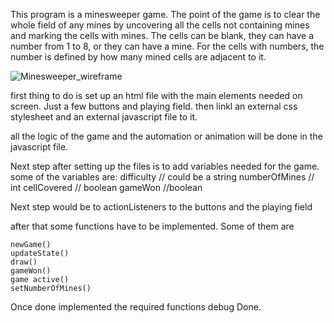 This program is a minesweeper game.
The point of the game is to clear the whole field of any mines by uncovering all the cells not containing mines and marking the cells with mines.
The cells can be blank, they can have a number from 1 to 8, or they can have a mine.
For the cells with numbers, the number is defined by how many mined cells are adjacent to it.

![Minesweeper_wireframe](https://github.com/LGsusM69/project1_mineSweeper/assets/156034147/00d86fca-1996-44c0-b0ba-cde82badfa3e)


first thing to do is set up an html file with the main elements needed on screen.
Just a few buttons and playing field.
then linkl an external css stylesheet and an external javascript file to it.

all the logic of the game and the automation or animation will be done in the javascript file.
 
Next step after setting up the files is to add variables needed for the game.
some of the variables are:
	difficulty // could be a string
	numberOfMines // int
	cellCovered // boolean
	gameWon //boolean
	
Next step would be to actionListeners to the buttons and the playing field

after that some functions have to be implemented. Some of them are

	newGame()
	updateState()
	draw()
	gameWon()
	game active()
	setNumberOfMines()
Once done implemented the required functions debug
Done.

